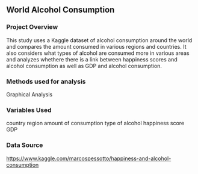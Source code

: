 ## World Alcohol Consumption 

### Project Overview
This study uses a Kaggle dataset of alcohol consumption around the world and compares the amount consumed in various regions and countries. It also considers what types of alcohol are consumed more in various areas and analyzes whethere there is a link between happiness scores and alcohol consumption as well as GDP and alcohol consumption. 

### Methods used for analysis
Graphical Analysis


### Variables Used
country 
region 
amount of consumption 
type of alcohol 
happiness score 
GDP 


### Data Source
https://www.kaggle.com/marcospessotto/happiness-and-alcohol-consumption
